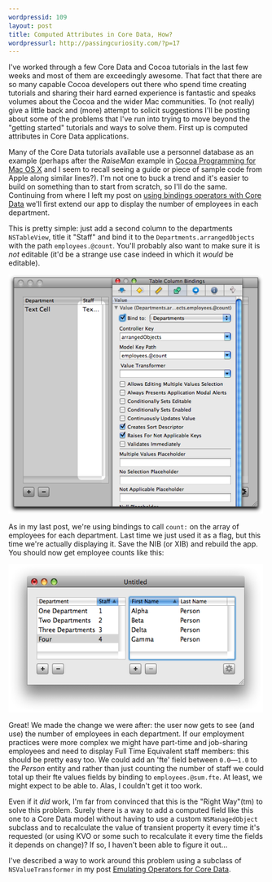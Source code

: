 ```yaml
---
wordpressid: 109
layout: post
title: Computed Attributes in Core Data, How?
wordpressurl: http://passingcuriosity.com/?p=17
---
```

I've worked through a few Core Data and Cocoa tutorials in the last few weeks and most of them are exceedingly awesome. That fact that there are so many capable Cocoa developers out there who spend time creating tutorials and sharing their hard earned experience is fantastic and speaks volumes about the Cocoa and the wider Mac communities. To (not really) give a little back and (more) attempt to solicit suggestions I'll be posting about some of the problems that I've run into trying to move beyond the "getting started" tutorials and ways to solve them. First up is computed attributes in Core Data applications.

<!--more-->

Many of the Core Data tutorials available use a personnel database as an example (perhaps after the *RaiseMan* example in [Cocoa Programming for Mac OS
X](http://www.amazon.com/exec/obidos/ASIN/0321503619/thomsutt-20/ref=nosim) and I seem to recall seeing a guide or piece of sample code from Apple along similar lines?). I'm
not one to buck a trend and it's easier to build on something than to start from scratch, so I'll do the same. Continuing from where I left my post on [using bindings
operators with Core Data](/2008/binding-operators-with-core-data/) we'll first extend our app to display the number of employees in each department.

This is pretty simple: just add a second column to the departments `NSTableView`, title it "Staff" and bind it to the `Departments.arrangedObjects` with the path `employees.@count`. You'll probably also want to make sure it is *not* editable (it'd be a strange use case indeed in which it *would* be editable).

<img src="/files/2008/07/counting-department-employees-ib.png" alt="Adding department staff numbers" width="500" height="470" class="aligncenter size-full wp-image-27" />

As in my last post, we're using bindings to call `count:` on the array of employees for each department. Last time we just used it as a flag, but this time we're actually displaying it. Save the NIB (or XIB) and rebuild the app. You should now get employee counts like this:

<img src="/files/2008/07/counting-department-employees.png" alt="Counting department employees" width="500" height="291" class="aligncenter size-full wp-image-23" />

Great! We made the change we were after: the user now gets to see (and use) the number of employees in each department. If our employment practices were more complex we might have part-time and job-sharing employees and need to display Full Time Equivalent staff members: this should be pretty easy too. We could add an 'fte' field between `0.0`&mdash;`1.0` to the *Person* entity and rather than just counting the number of staff we could total up their fte values fields by binding to `employees.@sum.fte`. At least, we might expect to be able to. Alas, I couldn't get it too work.

Even if it *did* work, I'm far from convinced that this is the "Right Way"(tm) to solve this problem. Surely there is a way to add a computed field like this one to a Core Data model without having to use a custom `NSManagedObject` subclass and to recalculate the value of transient property it every time it's requested (or using KVO or some such to recalculate it every time the fields it depends on change)? If so, I haven't been able to figure it out...

I've described a way to work around this problem using a subclass of `NSValueTransformer` in my post [Emulating Operators for Core
Data](/2008/emulating-operators-for-core-data/).
